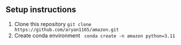 ## Setup instructions 

1. Clone this repository
 ```git clone https://github.com/aryan1165/amazon.git```
2. Create conda environment
 ``` conda create -n amazon python=3.11```
